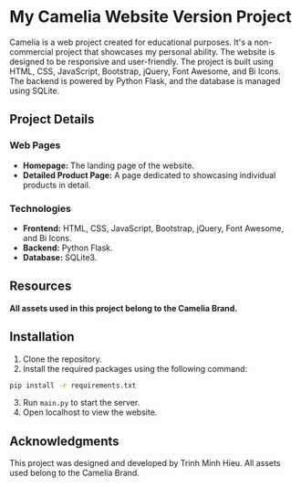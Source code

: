 # My Camelia Website Version Project 
Camelia is a web project created for educational purposes. It's a non-commercial project that showcases my personal ability. The website is designed to be responsive and user-friendly. The project is built using HTML, CSS, JavaScript, Bootstrap, jQuery, Font Awesome, and Bi Icons. The backend is powered by Python Flask, and the database is managed using SQLite.

## Project Details

### Web Pages
- **Homepage:** The landing page of the website.
- **Detailed Product Page:** A page dedicated to showcasing individual products in detail.

### Technologies
- **Frontend:** HTML, CSS, JavaScript, Bootstrap, jQuery, Font Awesome, and Bi Icons.
- **Backend:** Python Flask.
- **Database:** SQLite3.

## Resources
**All assets used in this project belong to the Camelia Brand.**

## Installation
1. Clone the repository.
2. Install the required packages using the following command:
```bash
pip install -r requirements.txt
```
3. Run ``main.py`` to start the server.
4. Open localhost to view the website.

## Acknowledgments
This project was designed and developed by Trinh Minh Hieu. All assets used belong to the Camelia Brand.